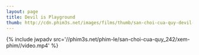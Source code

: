 ```yaml
---
layout: page
title: Devil is Playground
thumb: http://cdn.phim3s.net/images/films/thumb/san-choi-cua-quy-devil-is-playground.jpg
---
```

{% include jwpadv src='//phim3s.net/phim-le/san-choi-cua-quy_242/xem-phim//video.mp4' %}